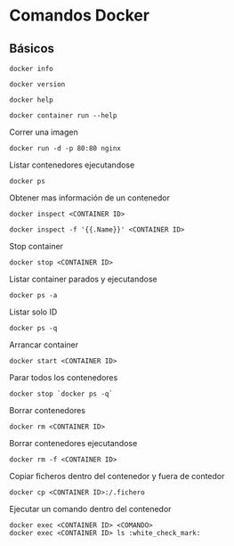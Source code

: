 Comandos Docker
==============

Básicos
-------------
```
docker info
```
```
docker version
```
```
docker help
```
```
docker container run --help
```

Correr una imagen
```
docker run -d -p 80:80 nginx
```
Listar contenedores ejecutandose
```
docker ps
```
Obtener mas información de un contenedor
```
docker inspect <CONTAINER ID>
```
```
docker inspect -f '{{.Name}}' <CONTAINER ID>
```
Stop container
```
docker stop <CONTAINER ID>
```
Listar container parados y ejecutandose
```
docker ps -a
```
Listar solo ID
```
docker ps -q
```
Arrancar container
```
docker start <CONTAINER ID>
```
Parar todos los contenedores
```
docker stop `docker ps -q`
```
Borrar contenedores 
```
docker rm <CONTAINER ID>
```
Borrar contenedores ejecutandose
```
docker rm -f <CONTAINER ID>
```
Copiar ficheros dentro del contenedor y fuera de contedor
```
docker cp <CONTAINER ID>:/.fichero
```
Ejecutar un comando dentro del contenedor
```
docker exec <CONTAINER ID> <COMANDO>
docker exec <CONTAINER ID> ls :white_check_mark:
```